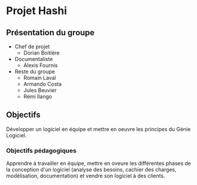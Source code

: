 # Projet Hashi

## Présentation du groupe

* Chef de projet
    * Dorian Boitière
* Documentaliste
    * Alexis Fournis
* Reste du groupe
    * Romain Laval
    * Armando Costa
    * Jules Beuvier
    * Rémi Ilango

## Objectifs

Développer un logiciel en équipe et mettre en oeuvre les principes du Génie Logiciel.

### Objectifs pédagogiques

Apprendre à travailler en équipe, mettre en oveure les différentes phases de la conception d'un logiciel (analyse des besoins, cachier des charges, modélisation, documentation) et vendre son logiciel à des clients.
